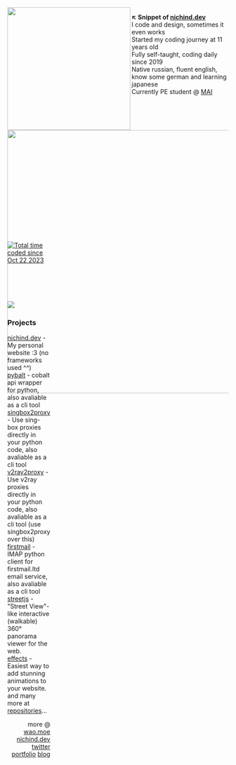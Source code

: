 <img align="left" height="280" src="https://nichind.dev/assets/img/gridprev.webp" href="https://nichind.dev">
<img align="right" height="600" src="https://nichind.dev/assets/img/home-side.webp">

**↖ Snippet of [nichind.dev](https://nichind.dev)**<br>
I code and design, sometimes it even works<br>
Started my coding journey at 11 years old<br>
Fully self-taught, coding daily since 2019<br>
Native russian, fluent english, know some german and learning japanese<br>
Currently PE student @ [MAI](https://mai.ru)

<div align="left" class="head-me" style="display: flex; flex-flow: column wrap;">
	<img src="https://api.statusbadges.me/badge/status/301035790891352076"/>
	<img src="https://komarev.com/ghpvc/?username=nichind&color=9963B3" alt="watching_count" />
	<a href="https://wakatime.com/@nichind"><img src="https://wakatime.com/badge/user/018b587d-9291-4cc6-8009-9fe5da9376c0.svg" alt="Total time coded since Oct 22 2023" /></a>
	<a href="https://discord.gg/kvsbKtPYwa"><img src="https://img.shields.io/discord/992082814524731443?color=3f48cc&label=nichind.dev&logo=discord&logoColor=white.svg"></a>
<div>

### Projects

[nichind.dev](https://nichind.dev) - My personal website :3 (no frameworks used ^^)<br>
[pybalt](https://github.com/nichind/pybalt) - cobalt api wrapper for python, also avaliable as a cli tool<br>
[singbox2proxy](https://github.com/nichind/singbox2proxy) - Use sing-box proxies directly in your python code, also avaliable as a cli tool<br>
[v2ray2proxy](https://github.com/nichind/v2ray2proxy) - Use v2ray proxies directly in your python code, also avaliable as a cli tool (use singbox2proxy over this)<br>
[firstmail](https://github.com/nichind/firstmail) - IMAP python client for firstmail.ltd email service, also avaliable as a cli tool<br>
[streetjs](https://github.com/nichind/streetjs) - "Street View"-like interactive (walkable) 360° panorama viewer for the web.<br>
[effects](https://github.com/nichind/effects) - Easiest way to add stunning animations to your website.<br>
and many more at [repositories](https://github.com/nichind?tab=repositories)...<br>

<div align="right">

more @ [wao.moe](https://wao.moe) [nichind.dev](https://nichind.dev) [twitter](https://x.com/n1chind) [portfolio](https://t.me/nichindpf) [blog](https://t.me/no_money_baby)

</div>
